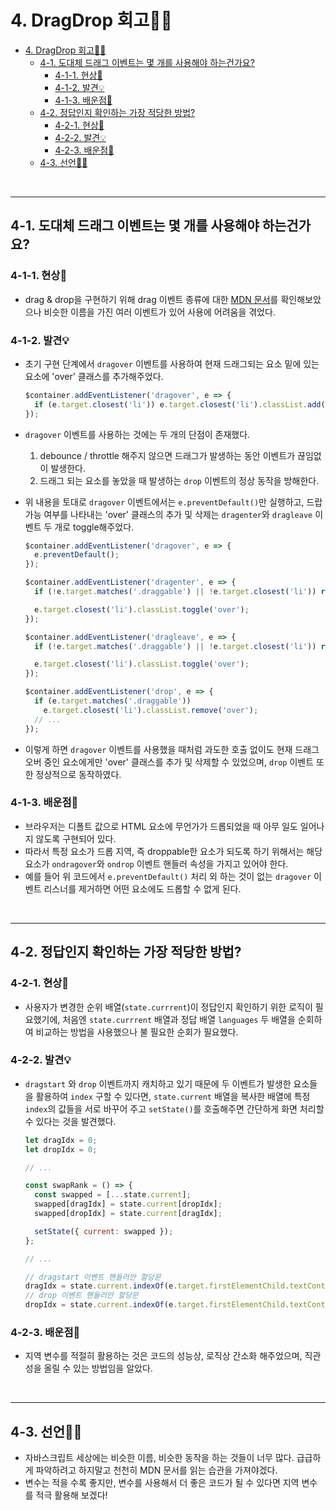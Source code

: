 # 4. DragDrop 회고🤔💭

- [4. DragDrop 회고🤔💭](#4-dragdrop-회고)
  - [4-1. 도대체 드래그 이벤트는 몇 개를 사용해야 하는건가요?](#4-1-도대체-드래그-이벤트는-몇-개를-사용해야-하는건가요)
    - [4-1-1. 현상🧱](#4-1-1-현상)
    - [4-1-2. 발견💡](#4-1-2-발견)
    - [4-1-3. 배운점📝](#4-1-3-배운점)
  - [4-2. 정답인지 확인하는 가장 적당한 방법?](#4-2-정답인지-확인하는-가장-적당한-방법)
    - [4-2-1. 현상🧱](#4-2-1-현상)
    - [4-2-2. 발견💡](#4-2-2-발견)
    - [4-2-3. 배운점📝](#4-2-3-배운점)
  - [4-3. 선언🧎🏻](#4-3-선언)

<br>

---

## 4-1. 도대체 드래그 이벤트는 몇 개를 사용해야 하는건가요?

### 4-1-1. 현상🧱

- drag & drop을 구현하기 위해 drag 이벤트 종류에 대한 [MDN 문서](https://developer.mozilla.org/en-US/docs/Web/API/DragEvent)를 확인해보았으나 비슷한 이름을 가진 여러 이벤트가 있어 사용에 어려움을 겪었다.

### 4-1-2. 발견💡

- 초기 구현 단계에서 `dragover` 이벤트를 사용하여 현재 드래그되는 요소 밑에 있는 요소에 'over' 클래스를 추가해주었다.
  ```javascript
  $container.addEventListener('dragover', e => {
    if (e.target.closest('li')) e.target.closest('li').classList.add('over');
  });
  ```
- `dragover` 이벤트를 사용하는 것에는 두 개의 단점이 존재했다.
  1. debounce / throttle 해주지 않으면 드래그가 발생하는 동안 이벤트가 끊임없이 발생한다.
  2. 드래그 되는 요소를 놓았을 때 발생하는 `drop` 이벤트의 정상 동작을 방해한다.
- 위 내용을 토대로 `dragover` 이벤트에서는 `e.preventDefault()`만 실행하고, 드랍 가능 여부를 나타내는 'over' 클래스의 추가 및 삭제는 `dragenter`와 `dragleave` 이벤트 두 개로 toggle해주었다.

  ```javascript
  $container.addEventListener('dragover', e => {
    e.preventDefault();
  });

  $container.addEventListener('dragenter', e => {
    if (!e.target.matches('.draggable') || !e.target.closest('li')) return;

    e.target.closest('li').classList.toggle('over');
  });

  $container.addEventListener('dragleave', e => {
    if (!e.target.matches('.draggable') || !e.target.closest('li')) return;

    e.target.closest('li').classList.toggle('over');
  });

  $container.addEventListener('drop', e => {
    if (e.target.matches('.draggable'))
      e.target.closest('li').classList.remove('over');
    // ...
  });
  ```

- 이렇게 하면 `dragover` 이벤트를 사용했을 때처럼 과도한 호출 없이도 현재 드래그 오버 중인 요소에게만 'over' 클래스를 추가 및 삭제할 수 있었으며, `drop` 이벤트 또한 정상적으로 동작하였다.

### 4-1-3. 배운점📝

- 브라우저는 디폴트 값으로 HTML 요소에 무언가가 드롭되었을 때 아무 일도 일어나지 않도록 구현되어 있다.
- 따라서 특정 요소가 드롭 지역, 즉 droppable한 요소가 되도록 하기 위해서는 해당 요소가 `ondragover`와 `ondrop` 이벤트 핸들러 속성을 가지고 있어야 한다.
- 예를 들어 위 코드에서 `e.preventDefault()` 처리 외 하는 것이 없는 `dragover` 이벤트 리스너를 제거하면 어떤 요소에도 드롭할 수 없게 된다.

<br>

---

## 4-2. 정답인지 확인하는 가장 적당한 방법?

### 4-2-1. 현상🧱

- 사용자가 변경한 순위 배열(`state.currrent`)이 정답인지 확인하기 위한 로직이 필요했기에, 처음엔 `state.currrent` 배열과 정답 배열 `languages` 두 배열을 순회하여 비교하는 방법을 사용했으나 불 필요한 순회가 필요했다.

### 4-2-2. 발견💡

- `dragstart` 와 `drop` 이벤트까지 캐치하고 있기 때문에 두 이벤트가 발생한 요소들을 활용하여 `index` 구할 수 있다면, `state.current` 배열을 복사한 배열에 특정 `index`의 값들을 서로 바꾸어 주고 `setState()`를 호출해주면 간단하게 화면 처리할 수 있다는 것을 발견했다.

  ```javascript
  let dragIdx = 0;
  let dropIdx = 0;

  // ...

  const swapRank = () => {
    const swapped = [...state.current];
    swapped[dragIdx] = state.current[dropIdx];
    swapped[dropIdx] = state.current[dragIdx];

    setState({ current: swapped });
  };

  // ...

  // dragstart 이벤트 핸들러안 할당문
  dragIdx = state.current.indexOf(e.target.firstElementChild.textContent);
  // drop 이벤트 핸들러안 할당문
  dropIdx = state.current.indexOf(e.target.firstElementChild.textContent);
  ```

### 4-2-3. 배운점📝

- 지역 변수를 적절히 활용하는 것은 코드의 성능상, 로직상 간소화 해주었으며, 직관성을 올릴 수 있는 방법임을 알았다.

<br>

---

## 4-3. 선언🧎🏻

- 자바스크립트 세상에는 비슷한 이름, 비슷한 동작을 하는 것들이 너무 많다. 급급하게 파악하려고 하지말고 천천히 MDN 문서를 읽는 습관을 가져야겠다.
- 변수는 적을 수록 좋지만, 변수를 사용해서 더 좋은 코드가 될 수 있다면 지역 변수를 적극 활용해 보겠다!
